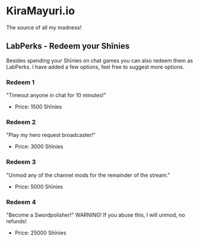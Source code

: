 

# KiraMayuri.io

The source of all my madness!

## LabPerks - Redeem your Shīnies

Besides spending your Shīnies on chat games you can also redeem them as LabPerks. I have added a few options, feel free to suggest more options.


### Redeem 1
"Timeout anyone in chat for 10 minutes!"  
- Price: 1500 Shīnies

### Redeem 2
"Play my hero request broadcaster!"  
- Price: 3000 Shīnies

### Redeem 3
"Unmod any of the channel mods for the remainder of the stream."   
- Price: 5000 Shīnies

### Redeem 4
"Become a Swordpolisher!" WARNING! If you abuse this, I will unmod, no refunds!  
- Price: 25000 Shīnies





